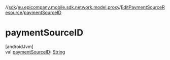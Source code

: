//[sdk](../../../index.md)/[eu.epicompany.mobile.sdk.network.model.proxy](../index.md)/[EditPaymentSourceResource](index.md)/[paymentSourceID](payment-source-i-d.md)

# paymentSourceID

[androidJvm]\
val [paymentSourceID](payment-source-i-d.md): [String](https://kotlinlang.org/api/latest/jvm/stdlib/kotlin/-string/index.html)
